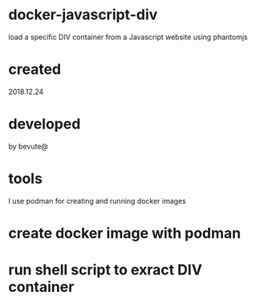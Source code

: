 # docker-javascript-div
load a specific DIV container from a Javascript website using phantomjs

# created
2018.12.24

# developed
by bevute@

# tools
I use podman for creating and running docker images

# create docker image with podman

# run shell script to exract DIV container
